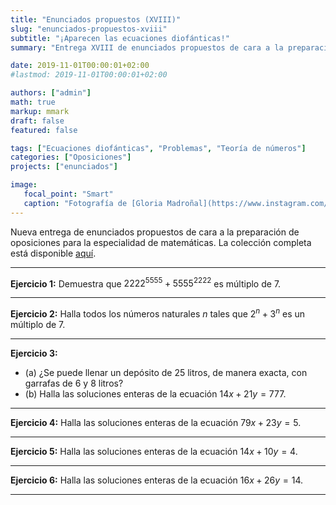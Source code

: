 ```yaml
---
title: "Enunciados propuestos (XVIII)"
slug: "enunciados-propuestos-xviii"
subtitle: "¡Aparecen las ecuaciones diofánticas!"
summary: "Entrega XVIII de enunciados propuestos de cara a la preparación de oposiciones en la especialidad de matemáticas."

date: 2019-11-01T00:00:01+02:00
#lastmod: 2019-11-01T00:00:01+02:00

authors: ["admin"]
math: true
markup: mmark
draft: false
featured: false

tags: ["Ecuaciones diofánticas", "Problemas", "Teoría de números"]
categories: ["Oposiciones"]
projects: ["enunciados"]

image:
   focal_point: "Smart"
   caption: "Fotografía de [Gloria Madroñal](https://www.instagram.com/gloria_mad/), disponible en [Instagram](https://www.instagram.com/gloria_mad/)."
---
```


Nueva entrega de enunciados propuestos de cara a la preparación de oposiciones para la especialidad de matemáticas. La colección completa está disponible [aquí](/courses/enunciados/).

---

**Ejercicio 1:** Demuestra que $2222^{5555} + 5555^{2222}$ es múltiplo de $7$.

---

**Ejercicio 2:** Halla todos los números naturales $n$ tales que $2^n + 3^n$ es un múltiplo de $7$.

---

**Ejercicio 3:**

- (a) ¿Se puede llenar un depósito de $25$ litros, de manera exacta, con garrafas de $6$ y $8$ litros?
- (b) Halla las soluciones enteras de la ecuación $14x + 21y = 777$.

---

**Ejercicio 4:** Halla las soluciones enteras de la ecuación $79x + 23y = 5$.

---

**Ejercicio 5:** Halla las soluciones enteras de la ecuación $14x + 10y = 4$.

---

**Ejercicio 6:** Halla las soluciones enteras de la ecuación $16x + 26y = 14$.

---
